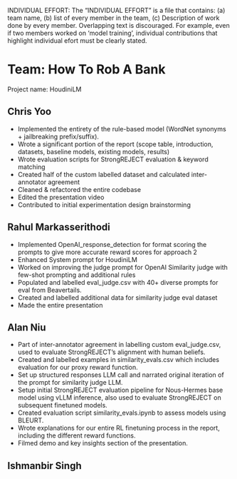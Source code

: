 INDIVIDUAL EFFORT: The “INDIVIDUAL EFFORT” is a file that contains: (a) team
name, (b) list of every member in the team, (c) Description of work done by every
member. Overlapping text is discouraged. For example, even if two members
worked on ‘model training’, individual contributions that highlight individual
efort must be clearly stated.

# Team: How To Rob A Bank
Project name: HoudiniLM

## Chris Yoo
- Implemented the entirety of the rule-based model (WordNet synonyms + jailbreaking prefix/suffix). 
- Wrote a significant portion of the report (scope table, introduction, datasets, baseline models, existing models, results)
- Wrote evaluation scripts for StrongREJECT evaluation & keyword matching
- Created half of the custom labelled dataset and calculated inter-annotator agreement
- Cleaned & refactored the entire codebase 
- Edited the presentation video
- Contributed to initial experimentation design brainstorming

## Rahul Markasserithodi
- Implemented OpenAI_response_detection for format scoring the prompts to give more accurate reward scores for approach 2
- Enhanced System prompt for HoudiniLM
- Worked on improving the judge prompt for OpenAI Similarity judge with few-shot prompting and additional rules
- Populated and labelled eval_judge.csv with 40+ diverse prompts for eval from Beavertails.
- Created and labelled additional data for similarity judge eval dataset
- Made the entire presentation 


## Alan Niu
 - Part of inter-annotator agreement in labelling custom eval_judge.csv, used to evaluate StrongREJECT’s alignment with human beliefs.
 - Created and labelled examples in similarity_evals.csv which includes evaluation for our proxy reward function. 
 - Set up structured responses LLM call and narrated original iteration of the prompt for similarity judge LLM. 
 - Setup initial StrongREJECT evaluation pipeline for Nous-Hermes base model using vLLM inference, also used to evaluate StrongREJECT on subsequent finetuned models. 
 - Created evaluation script similarity_evals.ipynb to assess models using BLEURT.
 - Wrote explanations for our entire RL finetuning process in the report, including the different reward functions. 
 - Filmed demo and key insights section of the presentation. 


## Ishmanbir Singh

